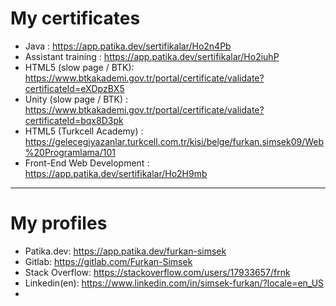 # My certificates
* Java : https://app.patika.dev/sertifikalar/Ho2n4Pb 
* Assistant training : https://app.patika.dev/sertifikalar/Ho2iuhP
* HTML5 (slow page / BTK): https://www.btkakademi.gov.tr/portal/certificate/validate?certificateId=eXDpzBX5 
* Unity (slow page / BTK) : https://www.btkakademi.gov.tr/portal/certificate/validate?certificateId=bqx8D3pk
* HTML5 (Turkcell Academy) : https://gelecegiyazanlar.turkcell.com.tr/kisi/belge/furkan.simsek09/Web%20Programlama/101
* Front-End Web Development : https://app.patika.dev/sertifikalar/Ho2H9mb
------
# My profiles
* Patika.dev: https://app.patika.dev/furkan-simsek
* Gitlab: https://gitlab.com/Furkan-Simsek
* Stack Overflow: https://stackoverflow.com/users/17933657/frnk
* Linkedin(en): https://www.linkedin.com/in/simsek-furkan/?locale=en_US
* 
